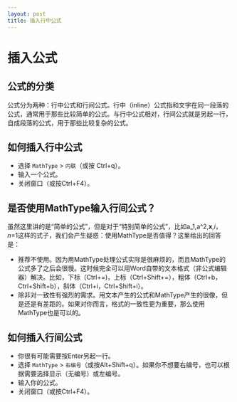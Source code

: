 ```yaml
---
layout: post
title: 插入行中公式
---
```

# 插入公式
## 公式的分类
公式分为两种：行中公式和行间公式。行中（inline）公式指和文字在同一段落的公式，通常用于那些比较简单的公式。与行中公式相对，行间公式就是另起一行，自成段落的公式，用于那些比较复杂的公式。

## 如何插入行中公式
- 选择 `MathType` > `内联`（或按 Ctrl+q）。
- 输入一个公式。
- 关闭窗口（或按Ctrl+F4）。

## 是否使用MathType输入行间公式？
虽然这里讲的是“简单的公式”，但是对于“特别简单的公式”，比如a_1,a^2,**x**,*i*，*n*=1这样的式子，我们会产生疑惑：使用MathType是否值得？这里给出的回答是：
- 推荐不使用。因为用MathType处理公式实际是很麻烦的，而且MathType的公式多了之后会很慢。这时候完全可以用Word自带的文本格式（非公式编辑器）解决。比如，下标（Ctrl+=)，上标（Ctrl+Shift+=），粗体（Ctrl+b，Ctrl+Shift+b），斜体（Ctrl+i，Ctrl+Shift+i）。
- 除非对一致性有强烈的需求。用文本产生的公式和MathType产生的很像，但是还是有差距的。如果对你而言，格式的一致性更为重要，那么使用MathType也是可以的。

## 如何插入行间公式
- 你很有可能需要按Enter另起一行。
- 选择 `MathType` > `右编号`（或按Alt+Shift+q）。如果你不想要右编号，也可以根据需要选择显示（无编号）或左编号。
- 输入你的公式。
- 关闭窗口（或按Ctrl+F4）。

